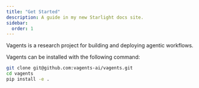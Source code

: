 ```yaml
---
title: "Get Started"
description: A guide in my new Starlight docs site.
sidebar:
  order: 1
---
```


Vagents is a research project for building and deploying agentic workflows.

Vagents can be installed with the following command:

```bash
git clone git@github.com:vagents-ai/vagents.git
cd vagents
pip install -e .
```
